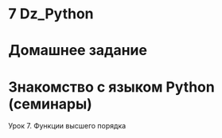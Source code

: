 # 7 Dz_Python
# Домашнее задание 
# Знакомство с языком Python (семинары)
Урок 7. Функции высшего порядка
